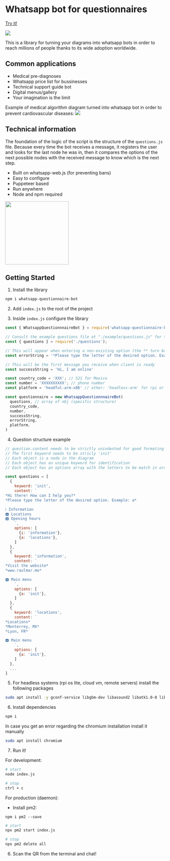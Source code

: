 # Whatsapp bot for questionnaires

[Try it!](https://wa.me/5218135453539?text=Hola)

[![](https://img.shields.io/badge/WhatsApp-25D366?style=for-the-badge&logo=whatsapp&logoColor=white)](https://wa.me/5218135453539?text=Hola)

This is a library for turning your diagrams into whatsapp bots in order to reach millions of people thanks to its wide adoption worldwide. 

## Common applications
- Medical pre-diagnoses
- Whatsapp price list for bussinesses
- Technical support guide bot
- Digital menus/gallery
- Your imagination is the limit

Example of medical algorithm diagram turned into whatsapp bot in order to prevent cardiovascular diseases:
![](https://raulmarfiles.blob.core.windows.net/random/latidos-por-mexico-diagrama.jpeg)

## Technical information

The foundation of the logic of the script is the structure of the `questions.js` file. Because every time the bot receives a message, it registers the user and looks for the last node he was in, then it compares the options of the next possible nodes with the received message to know which is the next step.

- Built on whatsapp-web.js (for preventing bans)
- Easy to configure
- Puppeteer based
- Run anywhere
- Node and npm required

<img style="width: 200px; margin: 0 auto;" src="https://raulmarfiles.blob.core.windows.net/random/whatsapp-bot-in-action.gif">

## Getting Started

1. Install the library
``` bash
npm i whatsapp-questionnaire-bot
```

2. Add `index.js` to the root of the project 

3. Inside `index.js` configure the library
```js
const { WhatsappQuestionnnaireBot } = require('whatsapp-questionnaire-bot');

// Consult the example questions file at "./example/questions.js" for the structure
const { questions } = require('./questions');

// This will appear when entering a non-existing option (the ** turn bold the messages)
const errorString = '*Please type the letter of the desired option. Example: a*'

// This will be the first message you receive when client is ready
const successString = 'Hi, I am online'

const country_code = 'XXX'; // 521 for Mexico
const number = 'XXXXXXXXXX'; // phone number
const platform = 'headful-arm-x86' // other: 'headless-arm' for rpi or arm cloud machines or 'headless-x86' for remote servers

const questionnaire = new WhatsappQuestionnnaireBot(
  questions, // array of obj (specific structure)
  country_code,
  number,
  successString,
  errorString,
  platform,
)
```

4. Question structure example
```js
// question.content needs to be strictly unindented for good formating in whatsapp
// The first keyword needs to be stricly 'init'
// Each object is a node in the diagram
// Each object has an unique keyword for identification 
// Each object has an options array with the letters to be match in order to reach the next (keyword) option

const questions = [
  {
    keyword: 'init',
    content: `
*Hi there! How can I help you?*
*Please type the letter of the desired option. Example: a*

ℹ️ Information
🅰️ Locations
🅱️ Opening hours
    `,
    options: [
      {i: 'information'},
      {a: 'locations'},
    ]
  },
  {
    keyword: 'information',
    content: `
*Visit the website*
*www.raulmar.me*

🅰️ Main menu
    `,
    options: [
      {a: 'init'},
    ]
  },
  {
    keyword: 'locations',
    content: `
*Locations*
*Monterrey, MX*
*Lyon, FR*

🅰️ Main menu
    `,
    options: [
      {a: 'init'},
    ]
  },
  ...
]
```

5. For headless systems (rpi os lite, cloud vm, remote servers) install the following packages
```bash
sudo apt install -y gconf-service libgbm-dev libasound2 libatk1.0-0 libc6 libcairo2 libcups2 libdbus-1-3 libexpat1 libfontconfig1 libgcc1 libgconf-2-4 libgdk-pixbuf2.0-0 libglib2.0-0 libgtk-3-0 libnspr4 libpango-1.0-0 libpangocairo-1.0-0 libstdc++6 libx11-6 libx11-xcb1 libxcb1 libxcomposite1 libxcursor1 libxdamage1 libxext6 libxfixes3 libxi6 libxrandr2 libxrender1 libxss1 libxtst6 ca-certificates fonts-liberation libappindicator1 libnss3 lsb-release xdg-utils wget

```

6. Install dependencies
```bash
npm i
```

In case you get an error regarding the chromium installation install it manually

``` bash
sudo apt install chromium
```

7. Run it!

For development:
```bash
# start
node index.js

# stop
ctrl + c
```

For production (daemon):

- Install pm2:
```
npm i pm2 --save
```

```bash
# start
npx pm2 start index.js

# stop
npx pm2 delete all
```

6. Scan the QR from the terminal and chat!